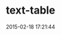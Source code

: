---
layout: post
title:  "text-table"
repo:   "aptinio/text-table"
date:   2015-02-18 17:21:44
gemurl: https://github.com/aptinio/text-table
---